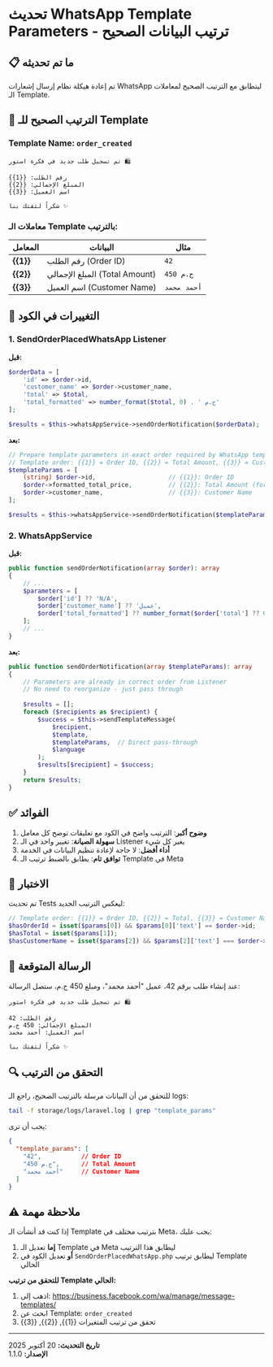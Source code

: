 # تحديث WhatsApp Template Parameters - ترتيب البيانات الصحيح

## 📋 ما تم تحديثه

تم إعادة هيكلة نظام إرسال إشعارات WhatsApp ليتطابق مع الترتيب الصحيح لمعاملات الـ Template.

## 🎯 الترتيب الصحيح للـ Template

### Template Name: `order_created`

```
تم تسجيل طلب جديد في فكرة استور 🛍️

رقم الطلب: {{1}}
المبلغ الإجمالي: {{2}}
اسم العميل: {{3}}

شكراً لثقتك بنا ✨
```

### معاملات الـ Template بالترتيب:

| المعامل | البيانات | مثال |
|---------|----------|------|
| **{{1}}** | رقم الطلب (Order ID) | `42` |
| **{{2}}** | المبلغ الإجمالي (Total Amount) | `450 ج.م` |
| **{{3}}** | اسم العميل (Customer Name) | `أحمد محمد` |

## 🔄 التغييرات في الكود

### 1. SendOrderPlacedWhatsApp Listener

**قبل:**
```php
$orderData = [
    'id' => $order->id,
    'customer_name' => $order->customer_name,
    'total' => $total,
    'total_formatted' => number_format($total, 0) . ' ج.م'
];

$results = $this->whatsAppService->sendOrderNotification($orderData);
```

**بعد:**
```php
// Prepare template parameters in exact order required by WhatsApp template
// Template order: {{1}} = Order ID, {{2}} = Total Amount, {{3}} = Customer Name
$templateParams = [
    (string) $order->id,                    // {{1}}: Order ID
    $order->formatted_total_price,          // {{2}}: Total Amount (formatted)
    $order->customer_name,                  // {{3}}: Customer Name
];

$results = $this->whatsAppService->sendOrderNotification($templateParams);
```

### 2. WhatsAppService

**قبل:**
```php
public function sendOrderNotification(array $order): array
{
    // ... 
    $parameters = [
        $order['id'] ?? 'N/A',
        $order['customer_name'] ?? 'عميل',
        $order['total_formatted'] ?? number_format($order['total'] ?? 0, 2) . ' ج.م'
    ];
    // ...
}
```

**بعد:**
```php
public function sendOrderNotification(array $templateParams): array
{
    // Parameters are already in correct order from Listener
    // No need to reorganize - just pass through
    
    $results = [];
    foreach ($recipients as $recipient) {
        $success = $this->sendTemplateMessage(
            $recipient,
            $template,
            $templateParams,  // Direct pass-through
            $language
        );
        $results[$recipient] = $success;
    }
    return $results;
}
```

## ✅ الفوائد

1. **وضوح أكبر**: الترتيب واضح في الكود مع تعليقات توضح كل معامل
2. **سهولة الصيانة**: تغيير واحد في الـ Listener يغير كل شيء
3. **أداء أفضل**: لا حاجة لإعادة تنظيم البيانات في الخدمة
4. **توافق تام**: يطابق بالضبط ترتيب الـ Template في Meta

## 🧪 الاختبار

تم تحديث Tests ليعكس الترتيب الجديد:

```php
// Template order: {{1}} = Order ID, {{2}} = Total, {{3}} = Customer Name
$hasOrderId = isset($params[0]) && $params[0]['text'] == $order->id;
$hasTotal = isset($params[1]);
$hasCustomerName = isset($params[2]) && $params[2]['text'] === $order->customer_name;
```

## 📱 الرسالة المتوقعة

عند إنشاء طلب برقم 42، عميل "أحمد محمد"، ومبلغ 450 ج.م، ستصل الرسالة:

```
تم تسجيل طلب جديد في فكرة استور 🛍️

رقم الطلب: 42
المبلغ الإجمالي: 450 ج.م
اسم العميل: أحمد محمد

شكراً لثقتك بنا ✨
```

## 🔍 التحقق من الترتيب

للتحقق من أن البيانات مرسلة بالترتيب الصحيح، راجع الـ logs:

```bash
tail -f storage/logs/laravel.log | grep "template_params"
```

يجب أن ترى:
```json
{
  "template_params": [
    "42",           // Order ID
    "450 ج.م",      // Total Amount
    "أحمد محمد"     // Customer Name
  ]
}
```

## ⚠️ ملاحظة مهمة

إذا كنت قد أنشأت الـ Template بترتيب مختلف في Meta، يجب عليك:

1. **إما** تعديل الـ Template في Meta ليطابق هذا الترتيب
2. **أو** تعديل الكود في `SendOrderPlacedWhatsApp.php` ليطابق ترتيب Template الحالي

**للتحقق من ترتيب Template الحالي:**
1. اذهب إلى: https://business.facebook.com/wa/manage/message-templates/
2. ابحث عن Template: `order_created`
3. تحقق من ترتيب المتغيرات {{1}}, {{2}}, {{3}}

---

**تاريخ التحديث:** 20 أكتوبر 2025  
**الإصدار:** 1.1.0
